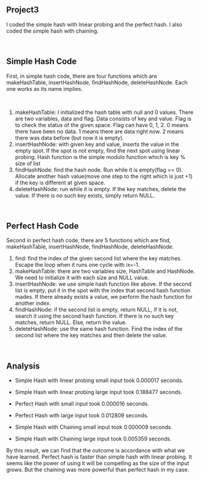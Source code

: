 ## Project3

I coded the simple hash with linear probing and the perfect hash. I also coded the simple hash with chaining.

<br>

## Simple Hash Code
First, in simple hash code, there are four functions which are makeHashTable, insertHashNode, findHashNode, deleteHashNode. Each one works as its name implies.

<br>

1. makeHashTable: I initialized the hash table with null and 0 values. There are two variables, data and flag. Data consists of key and value. Flag is to check the status of the given space. Flag can have 0, 1, 2. 0 means there have been no data. 1 means there are data right now. 2 means there was data before (but now it is empty).
2. insertHashNode: with given key and value, inserts the value in the empty spot. If the spot is not empty, find the next spot using linear probing. Hash function is the simple modulo function which is key % size of list
3. findHashNode: find the hash node. Run while it is empty(flag == 0). Allocate another hash value(move one step to the right which is just +1) if the key is different at given space.
4. deleteHashNode: run while it is empty. If the key matches, delete the value. If there is no such key exists, simply return NULL.

<br>

## Perfect Hash Code
Second in perfect hash code, there are 5 functions which are find, makeHashTable, insertHashNode, findHashNode, deleteHashNode.

1. find: find the index of the given second list where the key matches. Escape the loop when it runs one cycle with ix=-1.
2. makeHashTable: there are two variables size, HashTable and HashNode. We need to initialize it with each size and NULL value.
3. insertHashNode: we use simple hash function like above. If the second list is empty, put it in the spot with the index that second hash function mades. If there already exists a value, we perform the hash function for another index.
4. findHashNode: if the second list is empty, return NULL, if it is not, search it using the second hash function. If there is no such key matches, return NULL. Else, return the value.
5. deleteHashNode: use the same hash function. Find the index of the second list where the key matches and then delete the value.

<br>

## Analysis

- Simple Hash with linear probing small input took 0.000017 seconds.
- Simple Hash with linear probing large input took 0.188477 seconds. 

- Perfect Hash with small input took 0.000016 seconds.
- Perfect Hash with large input took 0.012809 seconds.

- Simple Hash with Chaining small input took 0.000009 seconds.
- Simple Hash with Chaining large input took 0.005359 seconds. 

By this result, we can find that the outcome is accordance with what we have learned. Perfect hash is faster than simple hash with linear probing. It seems like the power of using it will be compelling as the size of the input grows. But the chaining was more powerful than perfect hash in my case.
